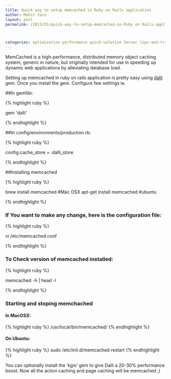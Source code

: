 ```yaml
---
title: Quick way to setup memcached in Ruby on Rails application
author: Mohit Jain
layout: post
permalink: /2013/01/quick-way-to-setup-memcached-in-Ruby on Rails-application/



categories: optimization performance quick-solution Server tips-and-tricks
---
```


MemCached is a high-performance, distributed memory object caching system, generic in nature, but originally intended for use in speeding up dynamic web applications by alleviating database load.

Setting up memcached in ruby on rails application is pretty easy using [dalli][1] gem. Once you install the gem. Configure few settings ie.

 [1]: https://github.com/mperham/dalli

##In gemfile:

{% highlight ruby %}

gem 'dalli'

{% endhighlight %}

<!--more-->


##In config/environments/production.rb:

{% highlight ruby %}

config.cache_store = :dalli_store

{% endhighlight %}

##Installing memcached

{% highlight ruby %}

brew install memcached  #Mac OSX
apt-get install memcached  #ubuntu

{% endhighlight %}

### If You want to make any change, here is the configuration file:

{% highlight ruby %}

vi /etc/memcached.conf

{% endhighlight %}

### To Check version of memcached installed:

{% highlight ruby %}

memcached -h | head -l

{% endhighlight %}

### Starting and stoping memchached

#### In MacOSX:

{% highlight ruby %}
/usr/local/bin/memcached/
{% endhighlight %}

#### On Ubuntu:

{% highlight ruby %}
sudo /etc/init.d/memcached restart
{% endhighlight %}

You can optionally install the ‘kgio’ gem to give Dalli a 20-30% performance boost. Now all the action caching and page caching will be memcached ;)
